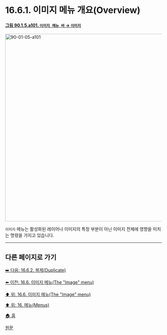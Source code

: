 # 16.6.1. 이미지 메뉴 개요(Overview)

<a id="90-01-05-a101"></a>

#### [그림 90.1.5.a101. `이미지 메뉴 바` → `이미지`](./90-01-05-00-image.md#90-01-05-a101)
<img width="977" height="603" alt="90-01-05-a101" src="https://github.com/user-attachments/assets/a86dc530-501d-42ea-89cf-3f52cdc40101" />

`이미지` 메뉴는 활성화된 레이어나 이미지의 특정 부분이 아닌 이미지 전체에 영향을 미치는 명령을 가지고 있습니다.

***

## 다른 페이지로 가기

[➡️ 다음: 16.6.2. 복제(Duplicate)](./16-06-02-duplicate.md)

[⬅️ 이전: 16.6. 이미지 메뉴(The "Image" menu)](./16-06-00-the-image-menu.md)

[⬆️ 위: 16.6. 이미지 메뉴(The "Image" menu)](./16-06-00-the-image-menu.md)

[⬆️ 위: 16. 메뉴(Menus)](./16-00-menus.md)

[🏠 홈](./00-home.md)

[원문](https://docs.gimp.org/2.10/ko/gimp-image-menu.html#gimp-image-menu-overview)